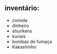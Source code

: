 inventário:
---------------------------------------------------
- comida
- dinheiro
- shurikens
- kunais
- bombas de fumaça 
- Kakashinho
